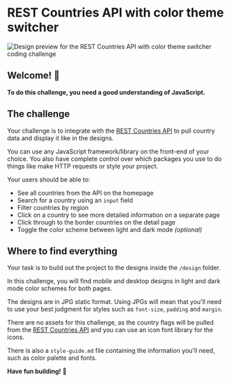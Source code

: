 # REST Countries API with color theme switcher

![Design preview for the REST Countries API with color theme switcher coding challenge](./design/desktop-preview.jpg)

## Welcome! 👋

**To do this challenge, you need a good understanding of JavaScript.**

## The challenge

Your challenge is to integrate with the [REST Countries API](https://restcountries.eu) to pull country data and display it like in the designs.

You can use any JavaScript framework/library on the front-end  of your choice. You also have complete control over which packages you use to do things like make HTTP requests or style your project.

Your users should be able to:

- See all countries from the API on the homepage
- Search for a country using an `input` field
- Filter countries by region
- Click on a country to see more detailed information on a separate page
- Click through to the border countries on the detail page
- Toggle the color scheme between light and dark mode *(optional)*

## Where to find everything

Your task is to build out the project to the designs inside the `/design` folder. 

In this challenge, you will find mobile and desktop designs in light and dark mode color schemes for both pages.

The designs are in JPG static format. Using JPGs will mean that you'll need to use your best judgment for styles such as `font-size`, `padding` and `margin`.

There are no assets for this challenge, as the country flags will be pulled from the [REST Countries API](https://restcountries.eu) and you can use an icon font library for the icons.

There is also a `style-guide.md` file containing the information you'll need, such as color palette and fonts.

**Have fun building!** 🚀
